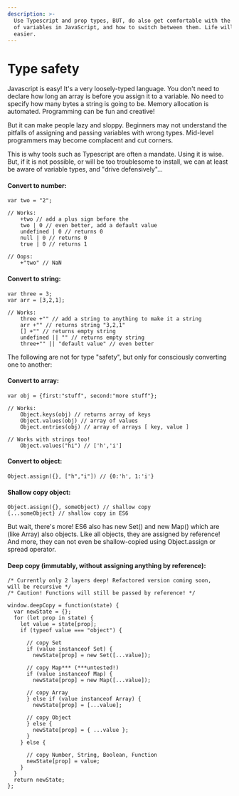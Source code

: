 ```yaml
---  
description: >-  
  Use Typescript and prop types, BUT, do also get comfortable with the "types"  
  of variables in JavaScript, and how to switch between them. Life will be  
  easier.  
---  
```

  
# Type safety  
  
Javascript is easy! It's a very loosely-typed language. You don't need to declare how long an array is before you assign it to a variable. No need to specify how many bytes a string is going to be. Memory allocation is automated. Programming can be fun and creative!  
  
But it can make people lazy and sloppy. Beginners may not understand the pitfalls of assigning and passing variables with wrong types. Mid-level programmers may become complacent and cut corners.  
  
This is why tools such as Typescript are often a mandate. Using it is wise. But, if it is not possible, or will be too troublesome to install, we can at least be aware of variable types, and "drive defensively"...  
  
#### Convert to number:  
  
```text  
var two = "2";  
  
// Works:  
    +two // add a plus sign before the  
    two | 0 // even better, add a default value  
    undefined | 0 // returns 0  
    null | 0 // returns 0  
    true | 0 // returns 1  
  
// Oops:  
    +"two" // NaN  
```  
  
#### Convert to string:  
  
```text  
var three = 3;  
var arr = [3,2,1];  
  
// Works:  
    three +"" // add a string to anything to make it a string  
    arr +"" // returns string "3,2,1"  
    [] +"" // returns empty string  
    undefined || "" // returns empty string  
    three+"" || "default value" // even better  
```  
  
The following are not for type "safety", but only for consciously converting one to another:  
  
#### Convert to array:  
  
```text  
var obj = {first:"stuff", second:"more stuff"};  
  
// Works:  
    Object.keys(obj) // returns array of keys  
    Object.values(obj) // array of values  
    Object.entries(obj) // array of arrays [ key, value ]  
  
// Works with strings too!  
    Object.values("hi") // ['h','i']  
```  
  
#### Convert to object:  
  
```text  
Object.assign({}, ["h","i"]) // {0:'h', 1:'i'}  
```  
  
#### **Shallow copy object:**  
  
```text  
Object.assign({}, someObject) // shallow copy  
{...someObject} // shallow copy in ES6  
```  
  
But wait, there's more! ES6 also has new Set\(\) and new Map\(\) which are \(like Array\) also objects. Like all objects, they are assigned by reference! And more, they can not even be shallow-copied using Object.assign or spread operator.  
  
#### Deep copy \(immutably, without assigning anything by reference\):  
  
```text  
/* Currently only 2 layers deep! Refactored version coming soon,  
will be recursive */  
/* Caution! Functions will still be passed by reference! */  
  
window.deepCopy = function(state) {  
  var newState = {};  
  for (let prop in state) {  
    let value = state[prop];  
    if (typeof value === "object") {  
  
      // copy Set  
      if (value instanceof Set) {  
        newState[prop] = new Set([...value]);  
  
      // copy Map*** (***untested!)  
      if (value instanceof Map) {  
        newState[prop] = new Map([...value]);  
  
      // copy Array  
      } else if (value instanceof Array) {  
        newState[prop] = [...value];  
  
      // copy Object  
      } else {  
        newState[prop] = { ...value };  
      }  
    } else {  
  
      // copy Number, String, Boolean, Function  
      newState[prop] = value;  
    }  
  }  
  return newState;  
};  
```  
  
